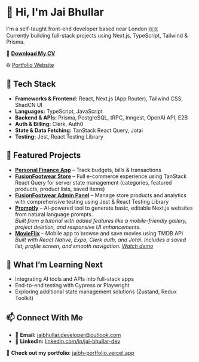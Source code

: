 # 👋 Hi, I'm Jai Bhullar

I'm a self-taught front-end developer based near London 🇬🇧  
Currently building full-stack projects using Next.js, TypeScript, Tailwind & Prisma.

📄 **[Download My CV](https://drive.google.com/drive/folders/11INqiG1lzqst5JbgNXueFMdqKZr6JfP9?usp=drive_link)**

🌐 [Portfolio Website](https://jaibh-portfolio.vercel.app)

## 🔧 Tech Stack
- **Frameworks & Frontend:** React, Next.js (App Router), Tailwind CSS, ShadCN UI  
- **Languages:** TypeScript, JavaScript  
- **Backend & APIs:** Prisma, PostgreSQL, tRPC, Inngest, OpenAI API, E2B  
- **Auth & Billing:** Clerk, Auth0  
- **State & Data Fetching:** TanStack React Query, Jotai
- **Testing:** Jest, React Testing Library  

## 🚀 Featured Projects
- **[Personal Finance App](https://www.jaibh-finance.xyz/)** – Track budgets, bills & transactions  
- **[FusionFootwear Store](https://fusionfootwear-store.vercel.app/)** – Full e-commerce experience using TanStack React Query for server state management (categories, featured products, product lists, saved items)
- **[FusionFootwear Admin Panel](https://www.fusionfootwear-admin.xyz/)** – Manage store products and analytics with comprehensive testing using Jest & React Testing Library
- **[Promptly](https://jaibh-promptly.vercel.app/)** – AI-powered tool to generate basic, editable Next.js websites from natural language prompts.  
  *Built from a tutorial with added features like a mobile-friendly gallery, project deletion, and responsive UI enhancements.*
- **[MovieFlix](https://github.com/JaiBh/MovieFlix)** – Mobile app to browse and save movies using TMDB API 
  *Built with React Native, Expo, Clerk auth, and Jotai. Includes a saved list, profile screen, and smooth navigation. [Watch demo](https://www.youtube.com/shorts/_XT4F4Dq1_c)*


## 🧠 What I’m Learning Next
- Integrating AI tools and APIs into full-stack apps
- End-to-end testing with Cypress or Playwright
- Exploring additional state management solutions (Zustand, Redux Toolkit)
  
## 📫 Connect With Me
- 📧 **Email:** jaibhullar.developer@outlook.com  
- 🔗 **LinkedIn:** [linkedin.com/in/jai-bhullar-dev](https://www.linkedin.com/in/jai-bhullar-dev)

🎯 **Check out my portfolio**: [jaibh-portfolio.vercel.app](https://jaibh-portfolio.vercel.app)

